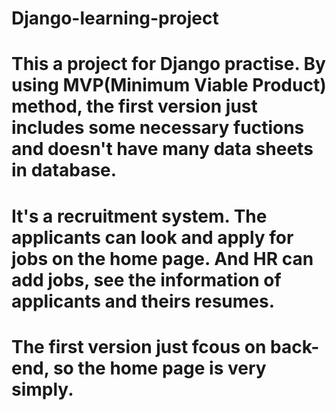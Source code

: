 # Django-learning-project
# This a project for Django practise. By using MVP(Minimum Viable Product) method, the first version just includes some necessary fuctions and doesn't have many data sheets in database.
# It's a recruitment system. The applicants can look and apply for jobs on the home page. And HR can add jobs, see the information of applicants and theirs resumes.
# The first version just fcous on back-end, so the home page is very simply.

